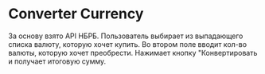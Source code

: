 # Converter Currency

За основу взято API НБРБ. Пользователь выбирает из выпадающего списка валюту, которую хочет купить. Во втором поле вводит кол-во валюты, которую хочет преобрести. Нажимает кнопку "Конвертировать и получает итоговую сумму.

